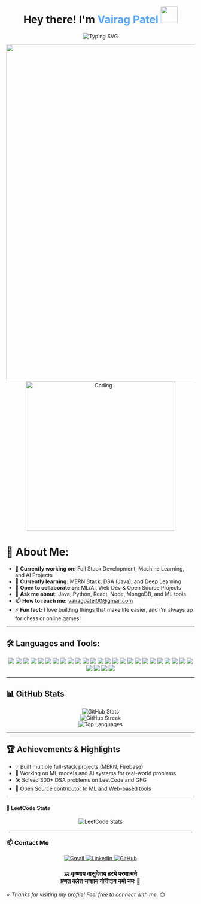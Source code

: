 <!-- Enhanced GitHub Profile README -->

<h1 align="center">Hey there! I'm <span style="color:#54A6FF">Vairag Patel</span> <img src="https://media.giphy.com/media/hvRJCLFzcasrR4ia7z/giphy.gif" width="45"></h1>

<p align="center">
  <img src="https://readme-typing-svg.herokuapp.com?font=Fira+Code&pause=1000&color=54A6FF&center=true&vCenter=true&width=500&lines=Full+Stack+Developer;Open+Source+Contributor;ML+%26+AI+Enthusiast;LeetCode+and+DSA+Lover" alt="Typing SVG" />
</p>

<img src="https://user-images.githubusercontent.com/74038190/212284100-561aa473-3905-4a80-b561-0d28506553ee.gif" width="900">

<div align="center">
  <img alt="Coding" width="400" src="https://user-images.githubusercontent.com/74038190/219923823-bf1ce878-c6b8-4faa-be07-93e6b1006521.gif">
</div>

<h1 align="left">💫 About Me:</h1>

- 🔭 **Currently working on:** Full Stack Development, Machine Learning, and AI Projects  
- 🌱 **Currently learning:** MERN Stack, DSA (Java), and Deep Learning  
- 👯 **Open to collaborate on:** ML/AI, Web Dev & Open Source Projects  
- 💬 **Ask me about:** Java, Python, React, Node, MongoDB, and ML tools  
- 📫 **How to reach me:** vairagpatel00@gmail.com  
- ⚡ **Fun fact:** I love building things that make life easier, and I’m always up for chess or online games!  

---

## 🛠️ Languages and Tools:

<p align="center">
  <!-- Programming Languages -->
  <img src="https://img.shields.io/badge/java-%23ED8B00.svg?style=for-the-badge&logo=java&logoColor=white"/>
  <img src="https://img.shields.io/badge/c++-%2300599C.svg?style=for-the-badge&logo=c%2B%2B&logoColor=white"/>
  <img src="https://img.shields.io/badge/python-3670A0?style=for-the-badge&logo=python&logoColor=ffdd54"/>
  <img src="https://img.shields.io/badge/javascript-%23323330.svg?style=for-the-badge&logo=javascript&logoColor=%23F7DF1E"/>
  <img src="https://img.shields.io/badge/html5-%23E34F26.svg?style=for-the-badge&logo=html5&logoColor=white"/>
  <img src="https://img.shields.io/badge/css3-%231572B6.svg?style=for-the-badge&logo=css3&logoColor=white"/>

  <!-- Frameworks -->
  <img src="https://img.shields.io/badge/react-%2320232a.svg?style=for-the-badge&logo=react&logoColor=%2361DAFB"/>
  <img src="https://img.shields.io/badge/node.js-6DA55F?style=for-the-badge&logo=node.js&logoColor=white"/>
  <img src="https://img.shields.io/badge/express.js-%23404d59.svg?style=for-the-badge&logo=express&logoColor=white"/>
  <img src="https://img.shields.io/badge/redux-%23593d88.svg?style=for-the-badge&logo=redux&logoColor=white"/>
  <img src="https://img.shields.io/badge/bootstrap-%238511FA.svg?style=for-the-badge&logo=bootstrap&logoColor=white"/>
  <img src="https://img.shields.io/badge/Next.js-black?style=for-the-badge&logo=next.js&logoColor=white"/>

  <!-- Databases -->
  <img src="https://img.shields.io/badge/MongoDB-%234ea94b.svg?style=for-the-badge&logo=mongodb&logoColor=white"/>
  <img src="https://img.shields.io/badge/mysql-%2300f.svg?style=for-the-badge&logo=mysql&logoColor=white"/>
  <img src="https://img.shields.io/badge/sqlite-%2307405e.svg?style=for-the-badge&logo=sqlite&logoColor=white"/>
  <img src="https://img.shields.io/badge/firebase-%23039BE5.svg?style=for-the-badge&logo=firebase&logoColor=white"/>

  <!-- ML/AI Tools -->
  <img src="https://img.shields.io/badge/TensorFlow-%23FF6F00.svg?style=for-the-badge&logo=tensorflow&logoColor=white"/>
  <img src="https://img.shields.io/badge/PyTorch-%23EE4C2C.svg?style=for-the-badge&logo=pytorch&logoColor=white"/>
  <img src="https://img.shields.io/badge/scikit--learn-%23F7931E.svg?style=for-the-badge&logo=scikit-learn&logoColor=white"/>
  <img src="https://img.shields.io/badge/pandas-%23150458.svg?style=for-the-badge&logo=pandas&logoColor=white"/>
  <img src="https://img.shields.io/badge/numpy-%23013243.svg?style=for-the-badge&logo=numpy&logoColor=white"/>
  <img src="https://img.shields.io/badge/Matplotlib-%23ffffff.svg?style=for-the-badge&logo=matplotlib&logoColor=black"/>
  <img src="https://img.shields.io/badge/Seaborn-3776AB?style=for-the-badge&logo=python&logoColor=white"/>

  <!-- Tools -->
  <img src="https://img.shields.io/badge/git-%23F05033.svg?style=for-the-badge&logo=git&logoColor=white"/>
  <img src="https://img.shields.io/badge/github-%23121011.svg?style=for-the-badge&logo=github&logoColor=white"/>
  <img src="https://img.shields.io/badge/netlify-%23000000.svg?style=for-the-badge&logo=netlify&logoColor=%2300C7B7"/>
  <img src="https://img.shields.io/badge/vercel-%23000000.svg?style=for-the-badge&logo=vercel&logoColor=white"/>
  <img src="https://img.shields.io/badge/Figma-%23F24E1E.svg?style=for-the-badge&logo=figma&logoColor=white"/>
  <img src="https://img.shields.io/badge/Canva-%2300C4CC.svg?style=for-the-badge&logo=canva&logoColor=white"/>
</p>

---

## 📊 GitHub Stats

<p align="center">
  <img src="https://github-readme-stats.vercel.app/api?username=vairagpatel&show_icons=true&theme=tokyonight" alt="GitHub Stats"/>
  <br/>
  <img src="https://github-readme-streak-stats.herokuapp.com?user=vairagpatel&theme=tokyonight" alt="GitHub Streak"/>
  <br/>
  <img src="https://github-readme-stats.vercel.app/api/top-langs/?username=vairagpatel&layout=compact&theme=tokyonight" alt="Top Languages"/>
</p>

---

## 🏆 Achievements & Highlights

- 💡 Built multiple full-stack projects (MERN, Firebase)
- 🧠 Working on ML models and AI systems for real-world problems
- 🛠️ Solved 300+ DSA problems on LeetCode and GFG
- 🤝 Open Source contributor to ML and Web-based tools

---

#### 🧩 LeetCode Stats
<p align="center">
  <img src="https://leetcard.jacoblin.cool/vairag-akbari?theme=dark&font=Montserrat&ext=activity" alt="LeetCode Stats" />
</p>

---

### 📫 Contact Me

<p align="center">
  <a href="mailto:vairag.techwork@gmail.com">
    <img src="https://img.shields.io/badge/Gmail-%23D14836.svg?style=for-the-badge&logo=gmail&logoColor=white" alt="Gmail"/>
  </a>
  <a href="https://www.linkedin.com/in/vairagakbari">
    <img src="https://img.shields.io/badge/linkedin-%230077B5.svg?style=for-the-badge&logo=linkedin&logoColor=white" alt="LinkedIn"/>
  </a>
  <a href="https://github.com/vairagpatel">
    <img src="https://img.shields.io/badge/GitHub-%23121011.svg?style=for-the-badge&logo=github&logoColor=white" alt="GitHub"/>
  </a>
</p>

<h3 align="center">
  🕉️ कृष्णाय वासुदेवाय हरये परमात्मने <br/>
  प्रणत क्लेश नाशाय गोविंदाय नमो नमः 🙏
</h3>

⭐ *Thanks for visiting my profile! Feel free to connect with me.* 😊
